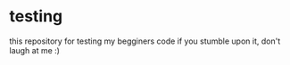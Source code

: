 # testing
this repository for testing my begginers code
if you stumble upon it, don't laugh at me :)
